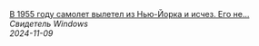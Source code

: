 <!--2024-11-09 18:28:22-->
<div class="yb">
  <a class="nodecor" href="/index.html?tajny/v_1955_godu_samolet_vyletel_iz_nju-jorka_i_ischez_ego_ne_mogli_najti_37_let_on_vernulsya_v_92_godu">
    <img class="preview" data-videoid="uH8KJo_zbMk" src="https://i2.ytimg.com/vi/uH8KJo_zbMk/hqdefault.jpg" align="middle" alt="">
  </a>
  <div class="inlbl text">
    <a class="nodecor" href="/index.html?tajny/v_1955_godu_samolet_vyletel_iz_nju-jorka_i_ischez_ego_ne_mogli_najti_37_let_on_vernulsya_v_92_godu">В 1955 году самолет вылетел из Нью-Йорка и исчез. Его не...</a><br>
    <i class="smaller2">Свидетель Windows</i><br>
    <i class="smaller3">2024-11-09</i>
  </div>
</div>

